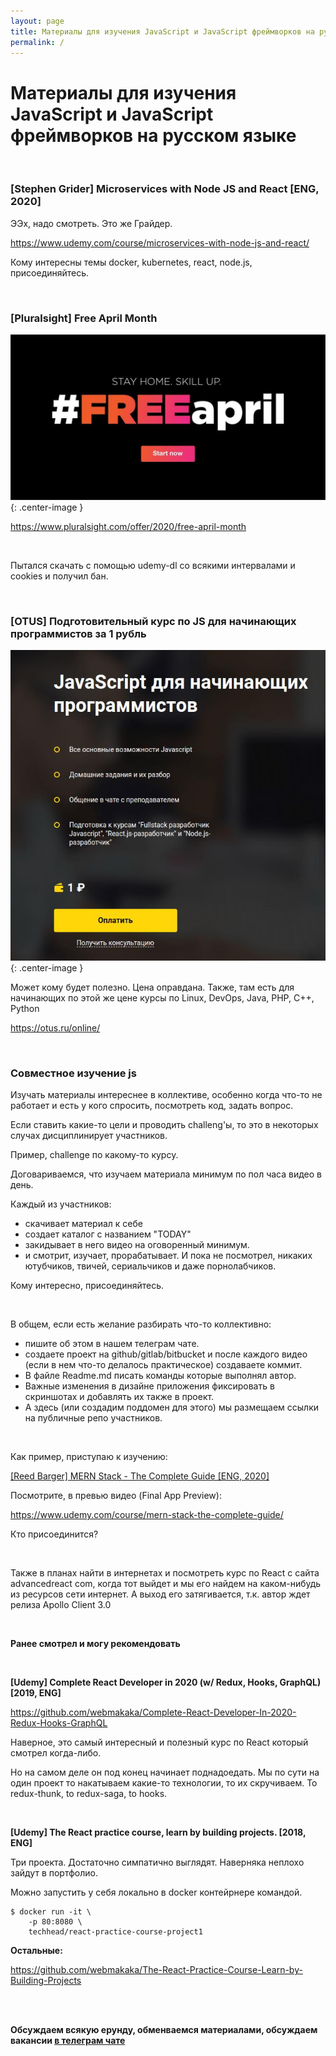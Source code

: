 ```yaml
---
layout: page
title: Материалы для изучения JavaScript и JavaScript фреймворков на русском языке
permalink: /
---
```


# Материалы для изучения JavaScript и JavaScript фреймворков на русском языке


<br/>

### [Stephen Grider] Microservices with Node JS and React [ENG, 2020]

ЭЭх, надо смотреть.
Это же Грайдер.

https://www.udemy.com/course/microservices-with-node-js-and-react/

Кому интересны темы docker, kubernetes, react, node.js, присоединяйтесь.


<br/>

### [Pluralsight] Free April Month

![Pluralsight Free April Month](/img/pluralsight-free-april.jpg 'Pluralsight Free April Month]'){: .center-image }

https://www.pluralsight.com/offer/2020/free-april-month


<br/>

Пытался скачать с помощью udemy-dl со всякими интервалами и cookies и получил бан.



<br/>

### [OTUS] Подготовительный курс по JS для начинающих программистов за 1 рубль

![Otus JS Видеокурс за 1 рубль](/img/otus-js-1-rub.jpg 'Otus JS Видеокурс за 1 рубль'){: .center-image }

Может кому будет полезно. Цена оправдана.
Также, там есть для начинающих по этой же цене курсы по Linux, DevOps, Java, PHP, C++, Python

https://otus.ru/online/




<br/>

### Совместное изучение js

Изучать материалы интереснее в коллективе, особенно когда что-то не работает и есть у кого спросить, посмотреть код, задать вопрос.

Если ставить какие-то цели и проводить challeng'ы, то это в некоторых случах дисциплинирует участников.

Пример, challenge по какому-то курсу.

Договариваемся, что изучаем материала минимум по пол часа видео в день.

Каждый из участников:

- скачивает материал к себе
- создает каталог с названием "TODAY"
- закидывает в него видео на оговоренный минимум.
- и смотрит, изучает, прорабатывает. И пока не посмотрел, никаких ютубчиков, твичей, сериальчиков и даже порнолабчиков.

Кому интересно, присоединяйтесь.

<br/>

В общем, если есть желание разбирать что-то коллективно:

- пишите об этом в нашем телеграм чате.
- создаете проект на github/gitlab/bitbucket и после каждого видео (если в нем что-то делалось практическое) создаваете коммит.
- В файле Readme.md писать команды которые выполнял автор.
- Важные изменения в дизайне приложения фиксировать в скриншотах и добавлять их также в проект.
- А здесь (или создадим поддомен для этого) мы размещаем ссылки на публичные репо участников.

<br/>

Как пример, приступаю к изучению:

<a href="https://github.com/webmakaka/MERN-Stack-The-Complete-Guide" rel="nofollow">[Reed Barger] MERN Stack - The Complete Guide [ENG, 2020]</a>

Посмотрите, в превью видео (Final App Preview):

https://www.udemy.com/course/mern-stack-the-complete-guide/


Кто присоединится?


<br/>

Также в планах найти в интернетах и посмотреть курс по React с сайта advancedreact com, когда тот выйдет и мы его найдем на каком-нибудь из ресурсов сети интернет. А выход его затягивается, т.к. автор ждет релиза Apollo Client 3.0

<br/>

**Ранее смотрел и могу рекомендовать**

<br/>

**[Udemy] Complete React Developer in 2020 (w/ Redux, Hooks, GraphQL) [2019, ENG]**

https://github.com/webmakaka/Complete-React-Developer-In-2020-Redux-Hooks-GraphQL

Наверное, это самый интересный и полезный курс по React который смотрел когда-либо.

Но на самом деле он под конец начинает поднадоедать. Мы по сути на один проект то накатываем какие-то технологии, то их скручиваем. То redux-thunk, to redux-saga, to hooks.

<br/>

**[Udemy] The React practice course, learn by building projects. [2018, ENG]**

Три проекта. Достаточно симпатично выглядят. Наверняка неплохо зайдут в портфолио.

Можно запустить у себя локально в docker контейрнере командой.

```
$ docker run -it \
    -p 80:8080 \
    techhead/react-practice-course-project1
```

**Остальные:**

https://github.com/webmakaka/The-React-Practice-Course-Learn-by-Building-Projects


<br/>
<br/>

**Обсуждаем всякую ерунду, обменваемся материалами, обсуждаем вакансии <a href="/chat/">в телеграм чате</a>**
